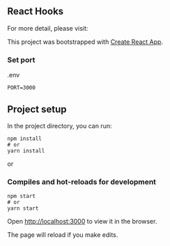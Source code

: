 ## React Hooks
For more detail, please visit:

This project was bootstrapped with [Create React App](https://github.com/facebook/create-react-app).

### Set port
.env
```
PORT=3000
```
## Project setup

In the project directory, you can run:

```
npm install
# or
yarn install
```

or

### Compiles and hot-reloads for development

```
npm start
# or
yarn start
```

Open [http://localhost:3000](http://localhost:3000) to view it in the browser.

The page will reload if you make edits.
